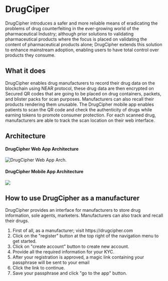 <h1>DrugCiper</h1>
<p>DrugCipher introduces a safer and more reliable means of eradicating the
problems of drug counterfeiting in the ever-growing world of the pharmaceutical
Industry; although prior solutions to validating pharmaceutical products where
the focus is placed on validating the content of pharmaceutical products alone;
DrugCipher extends this solution to enhance mainstream adoption, enabling
users to have total control over products they consume.</p>

<h2>What it does</h2>
<p>DrugCipher enables drug manufacturers to record their drug data on the blockchain using NEAR protocol, these drug data are then encrypted on Secured QR codes that are going to be placed on drug containers, packets, and blister packs for scan purposes. Manufacturers can also recall their products rendering them unusable. The DrugCipher mobile app enables patients to scan the QR code and check the authenticity of drugs while earning tokens to promote consumer protection. For each scanned drug, manufacturers are able to track the scan location on their web interface.</p>

<h2>Architecture</h2>
<h4>DrugCipher Web App Architecture</h4>
<img src="https://res.cloudinary.com/dx5ilizca/image/upload/v1669375287/DrugCipher-Web_App_flexoq.png" alt="DrugCipher Web App Arch.">

<h4>DrugCipher Mobile App Architecture</h4>
<img src="https://res.cloudinary.com/dx5ilizca/image/upload/v1669375286/DrugCipher-Mobile_App_x7qx2j.png">

<h2>How to use DrugCipher as a manufacturer</h2>
<p>DrugCipher provides an interface for manufacturers to store drug information, sole agents, marketers. Manufacturers can also track and recall their drugs.</p>
<ol>
<li>First of all, as a manufacturer; visit https://drugcipher.com</li>
<li>Click on the "register" button at the top right of the navigation menu to get started.</li>
<li>Click on "create account" button to create new account.</li>
<li>Provide all the required information for your KYC.</li>
<li>After your registration is approved, a magic link containing your passphrase will be sent to your email</li>
<li>Click the link to continue.</li>
<li>Save your passphrase and click "go to the app" button.</li>
</ol>


